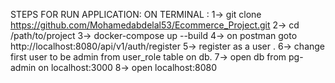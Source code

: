 STEPS FOR RUN APPLICATION:
ON TERMINAL : 
 1-> git clone https://github.com/Mohamedabdelal53/Ecommerce_Project.git
 2-> cd /path/to/project
 3-> docker-compose up --build
 4-> on postman goto http://localhost:8080/api/v1/auth/register
 5-> register as a user .
 6-> change first user to be admin from user_role table on db.
 7-> open db from pg-admin on localhost:3000
 8-> open localhost:8080
